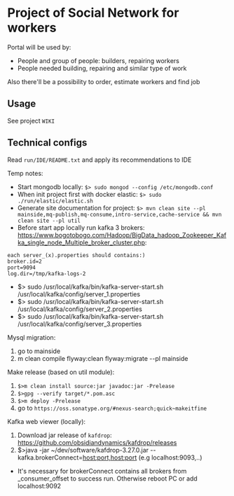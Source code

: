 Project of Social Network for workers
=====================================

Portal will be used by:

*   People and group of people: builders, repairing workers
*   People needed building, repairing and similar type of work

Also there'll be a possibility to order, estimate workers and find job

Usage 
-----
See project ```WIKI```

Technical configs
-----
Read `run/IDE/README.txt` and apply its recommendations to IDE 

<!-- TODO: should be written well (write wiki)-->
Temp notes:
- Start mongodb locally: 
`$> sudo mongod --config /etc/mongodb.conf`
- When init project first with docker elastic:
`$> sudo ./run/elastic/elastic.sh`
- Generate site documentation for project:
`$> mvn clean site --pl mainside,mq-publish,mq-consume,intro-service,cache-service && mvn clean site --pl util`
- Before start app locally run kafka 3 brokers:
 https://www.bogotobogo.com/Hadoop/BigData_hadoop_Zookeeper_Kafka_single_node_Multiple_broker_cluster.php:
 ```
 each server_(x).properties should contains:)
 broker.id=2
 port=9094
 log.dir=/tmp/kafka-logs-2
 ```
 
 - $> sudo /usr/local/kafka/bin/kafka-server-start.sh /usr/local/kafka/config/server_1.properties
 - $> sudo /usr/local/kafka/bin/kafka-server-start.sh /usr/local/kafka/config/server_2.properties
 - $> sudo /usr/local/kafka/bin/kafka-server-start.sh /usr/local/kafka/config/server_3.properties

Mysql migration:
1) go to mainside
2) m clean compile flyway:clean  flyway:migrate --pl mainside

Make release (based on util module):
1) `$>m clean install source:jar javadoc:jar -Prelease`
2) `$>gpg --verify target/*.pom.asc`
3) `$>m deploy -Prelease`
4) go to `https://oss.sonatype.org/#nexus-search;quick~makeitfine`

Kafka web viewer (locally):
1) Download jar release of `kafdrop`:
https://github.com/obsidiandynamics/kafdrop/releases
2) $>java -jar ~/dev/software/kafdrop-3.27.0.jar --kafka.brokerConnect=<host:port,host:port> (e.g localhost:9093,..)
 * It's necessary for brokerConnect contains all brokers from _consumer_offset to success run.
 Otherwise reboot PC or add localhost:9092
